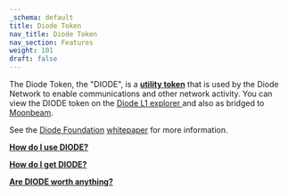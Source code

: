 ```yaml
---
_schema: default
title: Diode Token
nav_title: Diode Token
nav_section: Features
weight: 101
draft: false
---
```

The Diode Token, the "DIODE", is a [**utility token**](https://legiscan.com/WY/text/HB0062/id/1834321) that is used by the Diode Network to enable communications and other network activity. You can view the DIODE token on the <a href="https://diode.io/prenet" target="_blank" rel="noopener">Diode L1 explorer </a>and also as bridged to <a href="https://moonscan.io/token/0x434116a99619f2B465A137199C38c1Aab0353913" target="_blank" rel="noopener">Moonbeam</a>.

See the <a href="https://diode.foundation" target="_blank" rel="noopener">Diode Foundation</a> <a href="https://docsend.com/view/xqxr3vuf7sbpjzpi" target="_blank" rel="noopener">whitepaper</a> for more information.

[**How do I use DIODE?**](https://network.docs.diode.io/docs/using/how-do-i-use-diode-tokens/)

[**How do I get DIODE?**](https://network.docs.diode.io/docs/faq/how-do-i-get-diode-tokens/)

[**Are DIODE worth anything?**](https://network.docs.diode.io/docs/faq/are-diode-tokens-worth-anything/)

&nbsp;